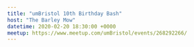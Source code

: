 ```yaml
---
title: "umBristol 10th Birthday Bash"
host: "The Barley Mow"
datetime: 2020-02-20 18:30:00 +0000
meetup: https://www.meetup.com/umBristol/events/268292266/
---
```

